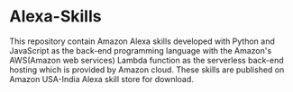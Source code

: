 # Alexa-Skills
This repository contain Amazon Alexa skills developed with Python and JavaScript as the back-end programming language with the Amazon's  AWS(Amazon web services) Lambda function as the serverless back-end hosting which is provided by Amazon cloud. These skills are published on Amazon USA-India Alexa skill store for download.
